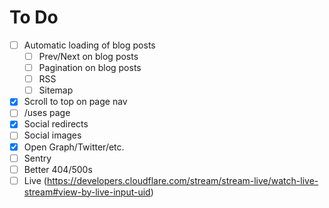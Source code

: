# To Do

- [ ] Automatic loading of blog posts
  - [ ] Prev/Next on blog posts
  - [ ] Pagination on blog posts
  - [ ] RSS
  - [ ] Sitemap
- [x] Scroll to top on page nav
- [ ] /uses page
- [x] Social redirects
- [ ] Social images
- [x] Open Graph/Twitter/etc.
- [ ] Sentry
- [ ] Better 404/500s
- [ ] Live (https://developers.cloudflare.com/stream/stream-live/watch-live-stream#view-by-live-input-uid)
